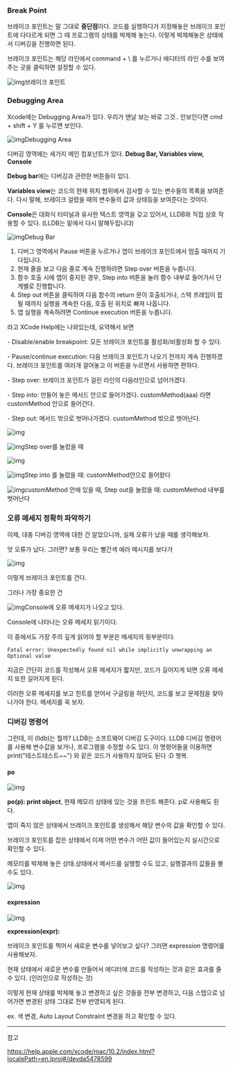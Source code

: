 ### Break Point

브레이크 포인트는 말 그대로 **중단점**이다. 코드를 실행하다가 지정해놓은 브레이크 포인트에 다다르게 되면 그 때 프로그램의 상태를 박제해 놓는다. 이렇게 박제해놓은 상태에서 디버깅을 진행하면 된다.

브레이크 포인트는 해당 라인에서 command + \ 를 누르거나 에디터의 라인 수를 보여주는 곳을 클릭하면 설정할 수 있다.



![img](https://k.kakaocdn.net/dn/xZZGN/btquI0D8X3R/HxdKnWpFBCBUsNNCAqtAy0/img.png)브레이크 포인트



### Debugging Area

Xcode에는 Debugging Area가 있다. 우리가 맨날 보는 바로 그것.. 안보인다면 cmd + shift + Y 를 누르면 보인다.



![img](https://k.kakaocdn.net/dn/bBdYeO/btquGVQ9uEK/omUrpWRDY5yqOYOdodKfJ0/img.png)Debugging Area



디버깅 영역에는 세가지 메인 컴포넌트가 있다. **Debug Bar, Variables view, Console**

**Debug bar**에는 디버깅과 관련한 버튼들이 있다.

**Variables view**는 코드의 현재 위치 범위에서 검사할 수 있는 변수들의 목록을 보여준다. 다시 말해, 브레이크 걸렸을 때의 변수들의 값과 상태등을 보여준다는 것이다. 

**Console**은 대화식 터미널과 유사한 텍스트 영역을 갖고 있어서, LLDB와 직접 상호 작용할 수 있다. (LLDB는 밑에서 다시 말해두립니댜)

 



![img](https://k.kakaocdn.net/dn/AiBWP/btquGXBv6jW/A3iMKKLpE0U9Q5MbMo5Gz1/img.png)Debug Bar



1. 디버그 영역에서 Pause 버튼을 누르거나 앱이 브레이크 포인트에서 멈출 때까지 기다립니다.
2. 현재 줄을 보고 다음 줄로 계속 진행하려면 Step over 버튼을 누릅니다.
3. 함수 호출 시에 앱이 중지된 경우, Step into 버튼을 눌러 함수 내부로 들어가서 단계별로 진행합니다.
4. Step out 버튼을 클릭하여 다음 함수의 return 문이 호출되거나, 스택 프레임이 팝 될 때까지 실행을 계속한 다음, 호출 된 위치로 빠져 나옵니다.
5. 앱 실행을 계속하려면 Continue execution 버튼을 누릅니다.

라고 XCode Help에는 나와있는데, 요약해서 보면

 

\- Disable/enable breakpoint: 모든 브레이크 포인트를 활성화/비활성화 할 수 있다.

\- Pause/continue execution: 다음 브레이크 포인트가 나오기 전까지 계속 진행하겠다. 브레이크 포인트를 여러개 걸어놓고 이 버튼을 누르면서 사용하면 편하다.

\- Step over: 브레이크 포인트가 걸린 라인의 다음라인으로 넘어가겠다.

\- Step into: 만들어 놓은 메서드 안으로 들어가겠다. customMethod(aaa) 라면 customMethod 안으로 들어간다.

\- Step out: 메서드 밖으로 벗어나가겠다. customMethod 밖으로 벗어난다.

 



![img](https://k.kakaocdn.net/dn/1QC7Q/btquHceflSU/USESUENjjoTbbGNkOlJVKK/img.png)

![img](https://k.kakaocdn.net/dn/8TDGg/btquHQWk135/R9Un7olcyeHWXEoUQKDCP0/img.png)Step over를 눌렀을 때

![img](https://k.kakaocdn.net/dn/dbNFzD/btquHSsSIm2/kCfuDv3W2p1kpSuKBdwLa0/img.png)

![img](https://k.kakaocdn.net/dn/baxbvt/btquJGeaUWf/NaAT84kt8vf9GPKAaufISk/img.png)Step into 를 눌렀을 때: customMethod안으로 들어왔다

![img](https://k.kakaocdn.net/dn/b5pPws/btquI1QAkIq/zgjtJ5DZVHAAfqRKMsAJZ1/img.png)customMethod 안에 있을 때, Step out을 눌렀을 때: customMethod 내부를 벗어난다



### 오류 메세지 정확히 파악하기 

이제, 대충 디버깅 영역에 대한 건 알았으니까, 실제 오류가 났을 때를 생각해보자.

앗 오류가 났다. 그러면? 보통 우리는 빨간색 에러 메시지를 보다가



![img](https://k.kakaocdn.net/dn/22vcV/btquJtFVgva/0VVMx5fkniB2ygoQIdvHt0/img.png)



이렇게 브레이크 포인트를 건다.

 

그러나 가장 중요한 건 



![img](https://k.kakaocdn.net/dn/ccxdYN/btquKe9lIq3/krz5fqsg8vFkpvTo7Bl111/img.png)Console에 오류 메세지가 나오고 있다.



Console에 나타나는 오류 메세지 읽기이다.

이 중에서도 가장 주의 깊게 읽어야 할 부분은 메세지의 윗부분이다. 

```
Fatal error: Unexpectedly found nil while implicitly unwrapping an Optional value
```

지금은 간단히 코드를 작성해서 오류 메세지가 짧지만, 코드가 길어지게 되면 오류 메세지 또한 길어지게 된다.

이러한 오류 메세지를 보고 힌트를 얻어서 구글링을 하던지, 코드를 보고 문제점을 찾아나가야 한다. 메세지를 꼭 보자.

 

### 디버깅 명령어

그런데, 이 (lldb)는 뭘까? LLDB는 소프트웨어 디버깅 도구이다. LLDB 디버깅 명령어를 사용해 변수값을 보거나, 프로그램을 수정할 수도 있다. 이 명령어들을 이용하면 print("테스트테스트~~") 와 같은 코드가 사용하지 않아도 된다 :D 행복. 

 

#### po



![img](https://k.kakaocdn.net/dn/biVpK7/btquKH4wNrB/p6yfBZ1i9jXZgjjKKeCUt1/img.png)



**po(p): print object**, 현재 메모리 상태에 있는 것을 프린트 해준다. p로 사용해도 된다.

앱이 죽지 않은 상태에서 브레이크 포인트를 생성해서 해당 변수의 값을 확인할 수 있다.

브레이크 포인트를 잡은 상태에서 이제 어떤 변수가 어떤 값이 들어있는지 실시간으로 확인할 수 있다.

메모리를 박제해 놓은 상태.상태에서 메서드를 실행할 수도 있고, 실행결과의 값들을 볼 수도 있다.



![img](https://k.kakaocdn.net/dn/34LLO/btquJHRs8bt/KztaSVfBxpPhBmlvwStdOK/img.png)



#### expression



![img](https://k.kakaocdn.net/dn/FbDg2/btquHbztVws/r2VckbpQB3tTk6uz7dS05K/img.png)



**expression(expr):** 

브레이크 포인트를 찍어서 새로운 변수를 넣어보고 싶다? 그러면 expression 명령어를 사용해보자.

현재 상태에서 새로운 변수를 만들어서 에디터에 코드를 작성하는 것과 같은 효과를 줄 수 있다. (인라인으로 작성하는 것)

 

 



이렇게 현재 상태를 박제해 놓고 변경하고 싶은 것들을 전부 변경하고, 다음 스텝으로 넘어가면 변경된 상태 그대로 전부 반영되게 된다.

ex. 색 변경, Auto Layout Constraint 변경을 하고 확인할 수 있다.

 

------

참고

<https://help.apple.com/xcode/mac/10.2/index.html?localePath=en.lproj#/devda5478599>